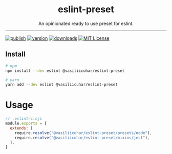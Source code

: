 <div align="center">
<h1>eslint-preset</h1>

<p>An opinionated ready to use preset for eslint.</p>
</div>

---

<!-- prettier-ignore-start -->
[![publish][publish-badge]][publish]
[![version][version-badge]][package]
[![downloads][downloads-badge]][npmtrends]
[![MIT License][license-badge]][license]
<!-- prettier-ignore-end -->

## Install

```sh
# npm
npm install --dev eslint @vasiliicuhar/eslint-preset

# yarn
yarn add --dev eslint @vasiliicuhar/eslint-preset
```

# Usage

```js
// .eslintrc.cjs
module.exports = {
  extends: [
    require.resolve("@vasiliicuhar/eslint-preset/presets/node"),
    require.resolve("@vasiliicuhar/eslint-preset/mixins/jest"),
  ],
}
```

<!-- prettier-ignore-start -->
[version-badge]: https://img.shields.io/npm/v/@vasiliicuhar/eslint-preset.svg?style=flat-square
[package]: https://www.npmjs.com/package/@vasiliicuhar/eslint-preset
[downloads-badge]: https://img.shields.io/npm/dm/@vasiliicuhar/eslint-preset.svg?style=flat-square
[publish-badge]: https://github.com/vasiliicuhar/eslint-preset/actions/workflows/publish.yml/badge.svg
[npmtrends]: http://www.npmtrends.com/@vasiliicuhar/eslint-preset
[license-badge]: https://img.shields.io/npm/l/@vasiliicuhar/eslint-preset.svg?style=flat-square
[license]: /LICENSE
[publish]: https://github.com/vasiliicuhar/eslint-preset/actions/workflows/publish.yml
<!-- prettier-ignore-end -->
